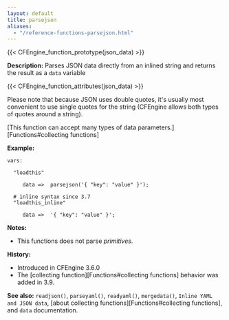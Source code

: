 ```yaml
---
layout: default
title: parsejson
aliases:
  - "/reference-functions-parsejson.html"
---
```


{{< CFEngine_function_prototype(json_data) >}}

**Description:** Parses JSON data directly from an inlined string and
returns the result as a `data` variable

{{< CFEngine_function_attributes(json_data) >}}

Please note that because JSON uses double quotes, it's usually most
convenient to use single quotes for the string (CFEngine allows both
types of quotes around a string).

[This function can accept many types of data parameters.][Functions#collecting functions]

**Example:**

```cf3 {skip TODO}
vars:

  "loadthis"

     data =>  parsejson('{ "key": "value" }');

  # inline syntax since 3.7
  "loadthis_inline"

     data =>  '{ "key": "value" }';
```

**Notes:**

- This functions does not parse _primitives_.

**History:**

- Introduced in CFEngine 3.6.0
- The [collecting function][Functions#collecting functions] behavior was added in 3.9.

**See also:** `readjson()`, `parseyaml()`, `readyaml()`, `mergedata()`, `Inline YAML and JSON data`, [about collecting functions][Functions#collecting functions], and `data` documentation.
